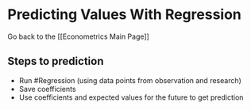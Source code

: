 # Predicting Values With Regression

Go back to the [[Econometrics Main Page]]

## Steps to prediction

- Run #Regression (using data points from observation and research)
- Save coefficients
- Use coefficients and expected values for the future to get prediction

